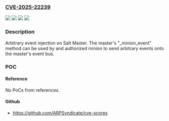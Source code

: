 ### [CVE-2025-22239](https://cve.mitre.org/cgi-bin/cvename.cgi?name=CVE-2025-22239)
![](https://img.shields.io/static/v1?label=Product&message=SALT&color=blue)
![](https://img.shields.io/static/v1?label=Version&message=3006.x%20&color=brightgreen)
![](https://img.shields.io/static/v1?label=Version&message=3007.x%20&color=brightgreen)
![](https://img.shields.io/static/v1?label=Vulnerability&message=n%2Fa&color=blue)

### Description

Arbitrary event injection on Salt Master. The master's "_minion_event" method can be used by and authorized minion to send arbitrary events onto the master's event bus.

### POC

#### Reference
No PoCs from references.

#### Github
- https://github.com/ARPSyndicate/cve-scores


